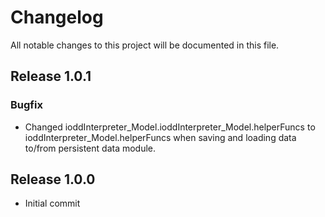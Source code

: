 # Changelog
All notable changes to this project will be documented in this file.

## Release 1.0.1

### Bugfix
- Changed ioddInterpreter_Model.ioddInterpreter_Model.helperFuncs to ioddInterpreter_Model.helperFuncs when saving and loading data to/from persistent data module.

## Release 1.0.0
- Initial commit